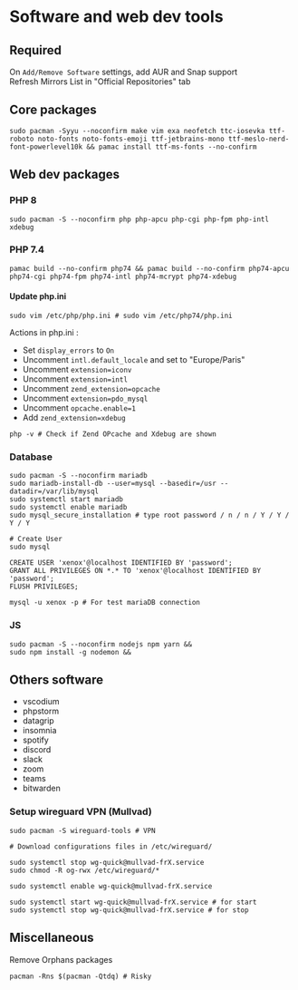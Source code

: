 # Software and web dev tools

## Required
On `Add/Remove Software` settings, add AUR and Snap support  
Refresh Mirrors List in "Official Repositories" tab

## Core packages
```shell
sudo pacman -Syyu --noconfirm make vim exa neofetch ttc-iosevka ttf-roboto noto-fonts noto-fonts-emoji ttf-jetbrains-mono ttf-meslo-nerd-font-powerlevel10k && pamac install ttf-ms-fonts --no-confirm
```

## Web dev packages

### PHP 8
```shell
sudo pacman -S --noconfirm php php-apcu php-cgi php-fpm php-intl xdebug
```

### PHP 7.4
```shell
pamac build --no-confirm php74 && pamac build --no-confirm php74-apcu php74-cgi php74-fpm php74-intl php74-mcrypt php74-xdebug
```

#### Update php.ini
```shell
sudo vim /etc/php/php.ini # sudo vim /etc/php74/php.ini
```
Actions in php.ini :
- Set `display_errors` to `On`
- Uncomment `intl.default_locale` and set to "Europe/Paris"
- Uncomment `extension=iconv`
- Uncomment `extension=intl`
- Uncomment `zend_extension=opcache`
- Uncomment `extension=pdo_mysql`
- Uncomment `opcache.enable=1`
- Add `zend_extension=xdebug`

```shell
php -v # Check if Zend OPcache and Xdebug are shown
```

### Database
```shell
sudo pacman -S --noconfirm mariadb
sudo mariadb-install-db --user=mysql --basedir=/usr --datadir=/var/lib/mysql
sudo systemctl start mariadb
sudo systemctl enable mariadb
sudo mysql_secure_installation # type root password / n / n / Y / Y / Y / Y

# Create User
sudo mysql

CREATE USER 'xenox'@localhost IDENTIFIED BY 'password';
GRANT ALL PRIVILEGES ON *.* TO 'xenox'@localhost IDENTIFIED BY 'password';
FLUSH PRIVILEGES;

mysql -u xenox -p # For test mariaDB connection
```

### JS
```shell
sudo pacman -S --noconfirm nodejs npm yarn &&
sudo npm install -g nodemon &&
```

## Others software

- vscodium
- phpstorm
- datagrip
- insomnia
- spotify
- discord
- slack
- zoom
- teams
- bitwarden

### Setup wireguard VPN (Mullvad)

```shell
sudo pacman -S wireguard-tools # VPN
```

```shell
# Download configurations files in /etc/wireguard/

sudo systemctl stop wg-quick@mullvad-frX.service
sudo chmod -R og-rwx /etc/wireguard/*

sudo systemctl enable wg-quick@mullvad-frX.service

sudo systemctl start wg-quick@mullvad-frX.service # for start
sudo systemctl stop wg-quick@mullvad-frX.service # for stop
```

## Miscellaneous

Remove Orphans packages
```shell
pacman -Rns $(pacman -Qtdq) # Risky
```